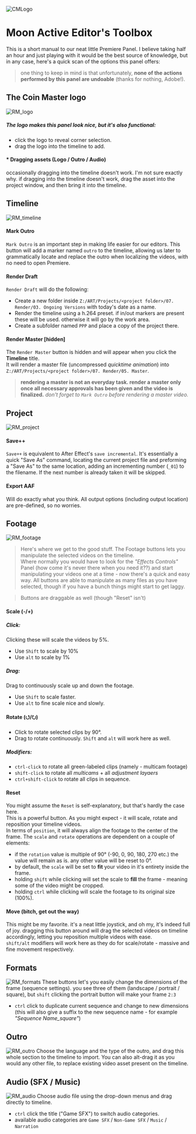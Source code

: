 ![CMLogo](payloads/cmlogo.png)

# Moon Active Editor's Toolbox
This is a short manual to our neat little Premiere Panel.
I believe taking half an hour and just playing with it would be the best source of knowledge, but in any case, here's a quick scan of the options this panel offers:
> one thing to keep in mind is that unfortunately, **none of the actions performed by this panel are undoable** (thanks for nothing, Adobe!).

## The Coin Master logo
![RM_logo](payloads/RM_logo.png)

##### The logo makes this panel look nice, but it's also functional:
- click the logo to reveal corner selection.
- drag the logo into the timeline to add.

#### * Dragging assets (Logo / Outro / Audio)
occasionally dragging into the timeline doesn't work. I'm not sure exactly why. if dragging into the timeline doesn't work, drag the asset into the project window, and then bring it into the timeline.

## Timeline
![RM_timeline](payloads/RM_timeline.png)

#### Mark Outro
`Mark Outro` is an important step in making life easier for our editors. This button will add a marker named `outro` to the timeline, allowing us later to     grammatically locate and replace the outro when localizing the videos, with no need to open Premiere.

#### Render Draft
`Render Draft` will do the following:
- Create a new folder inside `Z:/ART/Projects/<project folder>/07. Render/03. Ongoing Versions` with today's date as a name.
- Render the timeline using a h.264 preset. if in/out markers are present these will be used. otherwise it will go by the work area.
- Create a subfolder named `PPP` and place a copy of the project there.

#### Render Master [hidden]
The `Render Master` button is hidden and will appear when you click the **Timeline** title.  
It will render a master file (uncompressed *quicktime animation*) into `Z:/ART/Projects/<project folder>/07. Render/05. Master`. 
>**rendering a master is not an everyday task. render a master only once all necessary approvals has been given and the video is finalized.**
>*don't forget to `Mark Outro` before rendering a master video.*

## Project
![RM_project](payloads/RM_project.png)

#### Save++
`Save++` is equivalent to After Effect's `save incremental`. It's essentially a quick "Save As" command, locating the current project file and preforming a "Save As" to the same location, adding an incrementing number (`_01`) to the filename. If the next number is already taken it will be skipped.

#### Export AAF
Will do exactly what you think. All output options (including output location) are pre-defined, so no worries.

## Footage
![RM_footage](payloads/RM_footage.png)
> Here's where we get to the good stuff. The Footage buttons lets you manipulate the selected videos on the timeline.  
> Where normally you would have to look for the *"Effects Controls"* Panel (how come it's never there when you need it??) and start manipulating your videos one at a time - now there's a quick and easy way. All buttons are able to manipulate as many files as you have selected, though if you have a bunch things might start to get laggy.  

> Buttons are draggable as well (though "Reset" isn't)  

#### Scale (-/+)
##### Click:
Clicking these will scale the videos by 5%.
+ Use `Shift` to scale by 10%
+ Use `alt` to scale by 1%

##### Drag:
Drag to continuously scale up and down the footage.
+ Use `Shift` to scale faster.
+ Use `alt` to fine scale nice and slowly.

#### Rotate (⭯/⭮)
+ Click to rotate selected clips by 90°.
+ Drag to rotate continuously. `Shift` and `alt` will work here as well.
##### Modifiers:
+ `ctrl-click` to rotate all green-labeled clips (namely - multicam footage)
+ `shift-click` to rotate all *multicams* + all *adjustment layaers*
+ `ctrl+shift-click` to rotate all clips in sequence.

#### Reset
You might assume the `Reset` is self-explanatory, but that's hardly the case here.  
This is a powerful button. As you might expect - it will scale, rotate and reposition your timeline videos.  
In terms of `position`, it will always align the footage to the center of the frame. The `scale` and `rotate` operations are dependent on a couple of elements:
+ if the `rotation` value is multiple of 90° (-90, 0, 90, 180, 270 etc.) the value will remain as is. any other value will be reset to 0°.
+ by default, the `scale` will be set to **fit** your video in it's entirety inside the frame.
+ holding `shift` while clicking will set the scale to **fill** the frame - meaning some of the video might be cropped.
+ holding `ctrl` while clicking will scale the footage to its original size (100%).

#### Move (bitch, get out the way)
This might be my favorite. it's a neat little joystick, and oh my, it's indeed full of joy. dragging this button around will drag the selected videos on timeline accordingly, letting you reposition multiple videos with ease.  
`shift/alt` modifiers will work here as they do for scale/rotate - massive and fine movement respectively.


## Formats
![RM_formats](payloads/RM_formats.png)
These buttons let's you easily change the dimensions of the frame (sequence settings). you see three of them (landscape / portrait / square), but `shift` clicking the portrait button will make your frame `2:3`
+ `ctrl` click to duplicate current sequence and change to new dimensions (this will also give a suffix to the new sequence name - for example *"Sequence Name_square"*)

## Outro
![RM_outro](payloads/RM_outro.png)
Choose the language and the type of the outro, and drag this whole section to the timeline to import. You can also alt-drag it as you would any other file, to replace existing video asset present on the timeline.


## Audio (SFX / Music)
![RM_audio](payloads/RM_audio.png)
Choose audio file using the drop-down menus and drag directly to timeline.
+ `ctrl` click the title ("Game SFX") to switch audio categories.  
+ available audio categories are `Game SFX` / `Non-Game SFX` / `Music` / `Narration`